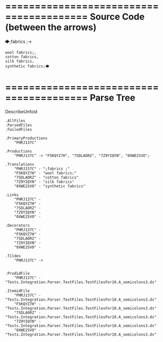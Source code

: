 ========================================
Source Code (between the arrows)
========================================

🡆;fabrics ;->

	wool fabrics;,
	cotton fabrics,
	silk fabrics,
	synthetic fabrics;🡄

========================================
Parse Tree
========================================
DescribeUnfold

    .AllFiles
    .ParsedFiles
    .FailedFiles

    .PrimaryProductions
        "PHRJ137C" 

    .Productions
        "PHRJ137C" -> "F5KQYZ7H", "7SDLAORZ", "7Z9YIQYN", "0XWE2SVO";

    .Translations
        "PHRJ137C" - ";fabrics ;"
        "F5KQYZ7H" - "wool fabrics;"
        "7SDLAORZ" - "cotton fabrics"
        "7Z9YIQYN" - "silk fabrics"
        "0XWE2SVO" - "synthetic fabrics"

    .Links
        "PHRJ137C" - 
        "F5KQYZ7H" - 
        "7SDLAORZ" - 
        "7Z9YIQYN" - 
        "0XWE2SVO" - 

    .Decorators
        "PHRJ137C" - 
        "F5KQYZ7H" - 
        "7SDLAORZ" - 
        "7Z9YIQYN" - 
        "0XWE2SVO" - 

    .Tildes
        "PHRJ137C" -> 


    .ProdidFile
        "PHRJ137C" - "Tests.Integration.Parser.TestFiles.TestFilesFor10.A_semicolons3.ds"

    .ItemidFile
        "PHRJ137C" - "Tests.Integration.Parser.TestFiles.TestFilesFor10.A_semicolons3.ds"
        "F5KQYZ7H" - "Tests.Integration.Parser.TestFiles.TestFilesFor10.A_semicolons3.ds"
        "7SDLAORZ" - "Tests.Integration.Parser.TestFiles.TestFilesFor10.A_semicolons3.ds"
        "7Z9YIQYN" - "Tests.Integration.Parser.TestFiles.TestFilesFor10.A_semicolons3.ds"
        "0XWE2SVO" - "Tests.Integration.Parser.TestFiles.TestFilesFor10.A_semicolons3.ds"

